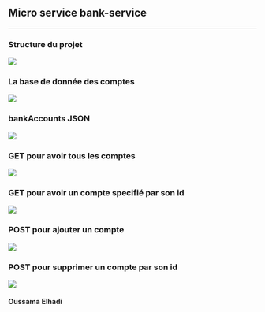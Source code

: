 <h2>Micro service bank-service</h2>
<hr>
<!-- <h3>Architecture du projet</h3>
<img src="screens/architecture.png"> -->

<h3>Structure du projet</h3>
<img src="screens/json.png">
<br>
<h3>La base de donnée des comptes</h3>
<img src="screens/basededonnees.png">
<br>
<h3>bankAccounts JSON</h3>
<img src="screens/json.png">
<br>
<h3>GET pour avoir tous les comptes</h3>
<img src="screens/getaccounts.png">
<br>
<h3>GET pour avoir un compte specifié par son id</h3>
<img src="screens/getaccount.png">
<br>
<h3>POST pour ajouter un compte</h3>
<img src="screens/addaccount.png">
<br>
<h3>POST pour supprimer un compte par son id</h3>
<img src="screens/deleteaccount.png">

<h4>Oussama Elhadi</h4>
